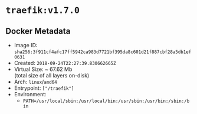 # `traefik:v1.7.0`

## Docker Metadata

- Image ID: `sha256:3f911cf4afc17ff5942ca983d7721bf395da8c601d21f887cbf28a5db1ef0631`
- Created: `2018-09-24T22:27:39.830662665Z`
- Virtual Size: ~ 67.62 Mb  
  (total size of all layers on-disk)
- Arch: `linux`/`amd64`
- Entrypoint: `["/traefik"]`
- Environment:
  - `PATH=/usr/local/sbin:/usr/local/bin:/usr/sbin:/usr/bin:/sbin:/bin`
